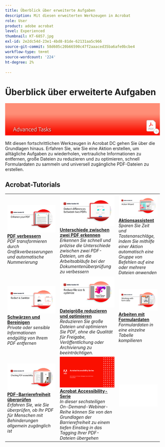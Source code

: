 ```yaml
---
title: Überblick über erweiterte Aufgaben
description: Mit diesen erweiterten Werkzeugen in Acrobat
role: User
product: adobe acrobat
level: Experienced
thumbnail: KT-6857.jpg
exl-id: 2e2dc54d-23e1-4bd8-81de-62131aa5c966
source-git-commit: 58d605c20b66590c47f2aaaced35ba6afe0bcbe4
workflow-type: tm+mt
source-wordcount: '224'
ht-degree: 2%

---
```


# Überblick über erweiterte Aufgaben

![Erste Schritte mit Acrobat](../assets/Hero-AdvancedTasks.png)

Mit diesen fortschrittlichen Werkzeugen in Acrobat DC gehen Sie über die Grundlagen hinaus. Erfahren Sie, wie Sie eine Aktion erstellen, um alltägliche Aufgaben zu wiederholen, vertrauliche Informationen zu entfernen, große Dateien zu reduzieren und zu optimieren, schnell Formulardaten zu sammeln und universell zugängliche PDF-Dateien zu erstellen.

## Acrobat-Tutorials

<table style="table-layout:fixed">
<tr>
  <td>
    <a href="enhance.md">
      <img alt="PDF verbessern" src="../assets/Enhance_1280.png" />
    </a>
    <div>
    <a href="enhance.md"><strong>PDF verbessern</strong></a>
    </div>
    <em>PDF transformieren durch Grafikverbesserungen und automatische Nummerierung</em>
    <br>
  </td>
  <td>
    <a href="compare.md">
      <img alt="Unterschiede zwischen zwei PDF erkennen" src="../assets/Compare_1280.png" />
    </a>
    <div>
    <a href="compare.md"><strong>Unterschiede zwischen zwei PDF erkennen</strong></a>
    </div>
    <em>Erkennen Sie schnell und präzise die Unterschiede zwischen zwei PDF-Dateien, um die Arbeitsabläufe bei der Dokumentenüberprüfung zu verbessern</em>
    <br>
  </td>
  <td>
    <a href="action.md">
      <img alt="Aktionsassistent" src="../assets/Action.jpg" />
    </a>
    <div>
    <a href="action.md"><strong>Aktionsassistent</strong></a>
    </div>
    <em>Sparen Sie Zeit und Tastenanschläge, indem Sie mithilfe einer Aktion automatisch eine Gruppe von Befehlen auf eine oder mehrere Dateien anwenden</em>
    <br>
  </td>  
</tr>
<tr>
  <td>
    <a href="redact.md">
      <img alt="Schwärzen und Bereinigen" src="../assets/Redact.jpg" />
    </a>
    <div>
    <a href="redact.md"><strong>Schwärzen und Bereinigen</strong></a>
    </div>
    <em>Private oder sensible Informationen endgültig von Ihrem PDF entfernen</em>
    <br>
  </td>
  <td>
    <a href="reduce.md">
      <img alt="Dateigröße reduzieren und optimieren" src="../assets/Reduce.jpg" />
    </a>
    <div>
    <a href="reduce.md"><strong>Dateigröße reduzieren und optimieren</strong></a>
    </div>
    <em>Reduzieren Sie große Dateien und optimieren Sie PDF, ohne die Qualität für Freigabe, Veröffentlichung oder Archivierung zu beeinträchtigen.</em>
    <br>
  </td>
  <td>
    <a href="formdata.md">
      <img alt="Aktionsassistent" src="../assets/FormData.jpg" />
    </a>
    <div>
    <a href="formdata.md"><strong>Arbeiten mit Formulardaten</strong></a>
    </div>
    <em>Formulardaten in eine einzelne Tabelle kompilieren</em>
    <br>
  </td>
</tr>
<tr>
  <td>
    <a href="accessibility.md">
      <img alt="PDF-Barrierefreiheit überprüfen" src="../assets/Checkingaccessible_1280.jpg" />
    </a>
    <div>
    <a href="accessibility.md"><strong>PDF-Barrierefreiheit überprüfen</strong></a>
    </div>
    <em>Erfahren Sie, wie Sie überprüfen, ob Ihr PDF für Menschen mit Behinderungen allgemein zugänglich ist</em>
    <br>
  </td>
  <td>
    <a href="accessibility-series.md">
      <img alt="Vorbereiten barrierefreier PDF-Dateien" src="../assets/Accessibilityseries_1280.png" />
    </a>
    <div>
    <a href="accessibility-series.md"><strong>Acrobat Accessibility-Serie</strong></a>
    </div>
    <em>In dieser sechsteiligen On-Demand-Webinar-Reihe können Sie von den Grundlagen der Barrierefreiheit zu einem tiefen Einstieg in das Tagging Ihrer PDF-Dateien übergehen</em>
    <br>
  </td>
  <td>
   <img alt="Abstand" src="../assets/Whitespacer.png" />
    <div>
    <br>
  </td>
</tr>
</table>
